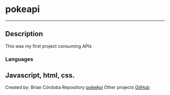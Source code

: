 # pokeapi
---
## Description
This was my first project consuming APIs

### Languages
Javascript, html, css.
---
Created by: Brian Córdoba
Repository [pokeApi](https://github.com/brianco007/pokeapi.git)
Other projects [GitHub](https://github.com/brianco007)


